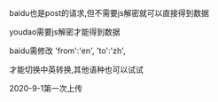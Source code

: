 baidu也是post的请求,但不需要js解密就可以直接得到数据

youdao需要js解密才能得到数据

baidu需修改    'from':'en',
               'to':'zh',
               
才能切换中英转换,其他语种也可以试试

2020-9-1第一次上传

